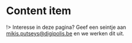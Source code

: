 # Content item

!> Interesse in deze pagina? Geef een seintje aan mikis.putseys@digipolis.be en we werken dit uit.
